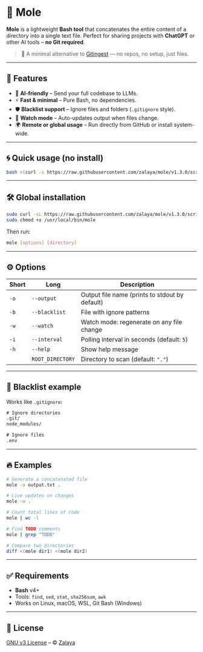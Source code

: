 # 🐲 Mole

**Mole** is a lightweight **Bash tool** that concatenates the entire content of a directory into a single text file.
Perfect for sharing projects with **ChatGPT** or other AI tools – **no Git required**.

> 🔁 A minimal alternative to [Gitingest](https://github.com/coderamp-labs/gitingest) — no repos, no setup, just files.

---

## 🚀 Features

* 🧠 **AI-friendly** – Send your full codebase to LLMs.
* ⚡ **Fast & minimal** – Pure Bash, no dependencies.
* 🛡️ **Blacklist support** – Ignore files and folders (`.gitignore` style).
* 🔄 **Watch mode** – Auto-updates output when files change.
* 🌍 **Remote or global usage** – Run directly from GitHub or install system-wide.

---

## 🌀 Quick usage (no install)

```bash
bash <(curl -s https://raw.githubusercontent.com/zalaya/mole/v1.3.0/script.sh) [options] [directory]
```

---

## 🛠️ Global installation

```bash
sudo curl -sL https://raw.githubusercontent.com/zalaya/mole/v1.3.0/script.sh -o /usr/local/bin/mole
sudo chmod +x /usr/local/bin/mole
```

Then run:

```bash
mole [options] [directory]
```

---

## ⚙️ Options

| Short | Long             | Description                                    |
| ----- | ---------------- | ---------------------------------------------- |
| `-o`  | `--output`       | Output file name (prints to stdout by default) |
| `-b`  | `--blacklist`    | File with ignore patterns                      |
| `-w`  | `--watch`        | Watch mode: regenerate on any file change      |
| `-i`  | `--interval`     | Polling interval in seconds (default: `5`)     |
| `-h`  | `--help`         | Show help message                              |
|       | `ROOT_DIRECTORY` | Directory to scan (default: `"."`)             |

---

## 🧾 Blacklist example

Works like `.gitignore`:

```txt
# Ignore directories
.git/
node_modules/

# Ignore files
.env
```

---

## 🔥 Examples

```bash
# Generate a concatenated file
mole -o output.txt .

# Live updates on changes
mole -w .

# Count total lines of code
mole | wc -l

# Find TODO comments
mole | grep "TODO"

# Compare two directories
diff <(mole dir1) <(mole dir2)
```

---

## ✅ Requirements

* **Bash** v4+
* Tools: `find`, `sed`, `stat`, `sha256sum`, `awk`
* Works on Linux, macOS, WSL, Git Bash (Windows)

---

## 📄 License

[GNU v3 License](https://github.com/zalaya/mole/blob/main/LICENSE) – © [Zalaya](https://github.com/zalaya)
